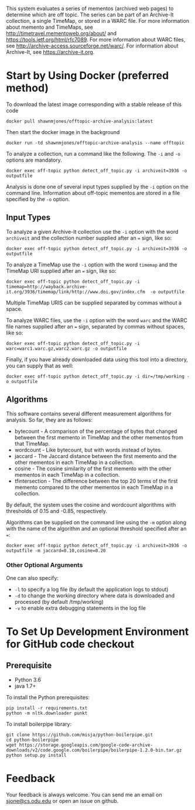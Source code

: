 
This system evaluates a series of mementos (archived web pages) to determine which are off topic. The series can be part of an Archive-It collection, a single TimeMap, or stored in a WARC file. For more information about memento and TimeMaps, see http://timetravel.mementoweb.org/about/ and https://tools.ietf.org/html/rfc7089. For more information about WARC files, see http://archive-access.sourceforge.net/warc/. For information about Archive-It, see https://archive-it.org.

# Start by Using Docker (preferred method)

To download the latest image corresponding with a stable release of this code
```
docker pull shawnmjones/offtopic-archive-analysis:latest
```

Then start the docker image in the background
```
docker run -td shawnmjones/offtopic-archive-analysis --name offtopic
```

To analyze a collection, run a command like the following. The ```-i``` and ```-o``` options are mandatory.
```
docker exec off-topic python detect_off_topic.py -i archiveit=3936 -o outputfile
```

Analysis is done one of several input types supplied by the ```-i``` option on the command line. Information about off-topic mementos are stored in a file specified by the ```-o``` option.

## Input Types

To analyze a given Archive-It collection use the ```-i``` option with the word ```archiveit``` and the collection number supplied after an ```=``` sign, like so:
```
docker exec off-topic python detect_off_topic.py -i archiveit=3936 -o outputfile
```

To analyze a TimeMap use the ```-i``` option with the word ```timemap``` and the TimeMap URI supplied after an ```=``` sign, like so:
```
docker exec off-topic python detect_off_topic.py -i timemap=http://wayback.archive-it.org/3936/timemap/link/http://www.doi.gov/index.cfm  -o outputfile
```

Multiple TimeMap URIS can be supplied separated by commas without a space.

To analyze WARC files, use the ```-i``` option with the word ```warc``` and the WARC file names supplied after an ```=``` sign, separated by commas without spaces, like so:
```
docker exec off-topic python detect_off_topic.py -i warc=warc1.warc.gz,warc2.warc.gz -o outputfile
```

Finally, if you have already downloaded data using this tool into a directory, you can supply that as well:
```
docker exec off-topic python detect_off_topic.py -i dir=/tmp/working -o outputfile
```

## Algorithms

This software contains several different measurement algorithms for analysis. So far, they are as follows:
* bytecount - A comparison of the percentage of bytes that changed between the first memento in TimeMap and the other mementos from that TimeMap.
* wordcount - Like bytecount, but with words instead of bytes.
* jaccard - The Jaccard distance between the first memento and the other mementos in each TimeMap in a collection.
* cosine - The cosine similarity of the first memento with the other mementos in each TimeMap in a collection.
* tfintersection - The difference between the top 20 terms of the first memento compared to the other mementos in each TimeMap in a collection.

By default, the system uses the cosine and wordcount algorithms with thresholds of 0.15 and -0.85, respectively.

Algorithms can be supplied on the command line using the ```-m``` option along with the name of the algorithm and an optional threshold specified after an ```=```:
```
docker exec off-topic python detect_off_topic.py -i archiveit=3936 -o outputfile -m jaccard=0.10,cosine=0.20
```

### Other Optional Arguments

One can also specify:
* ```-l``` to specify a log file (by default the application logs to stdout)
* ```-d``` to change the working directory where data is downloaded and processed (by default /tmp/working)
* ```-v``` to enable extra debugging statements in the log file

# To Set Up Development Environment for GitHub code checkout

## Prerequisite
* Python 3.6
* java 1.7+

To install the Python prerequisites:

```
pip install -r requirements.txt
python -m nltk.downloader punkt
```

To install boilerpipe library:

```
git clone https://github.com/misja/python-boilerpipe.git
cd python-boilerpipe
wget https://storage.googleapis.com/google-code-archive-downloads/v2/code.google.com/boilerpipe/boilerpipe-1.2.0-bin.tar.gz
python setup.py install
```
  
# Feedback
Your feedback is always welcome. You can send me an email on sjone@cs.odu.edu or open an issue on github.
